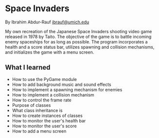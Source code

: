 Space Invaders
===========================
By Ibrahim Abdur-Rauf <ibrauf@umich.edu>

My own recreation of the Japanese Space Invaders shooting video game released in 1978 by Taito. The objective of the game is to battle incoming enemy spaceships for as long as possible. The program incorporates a health and a score status bar, utilizes spawning and collision mechanisms, and initializes the game with a menu screen.

What I learned
-------------------------
- How to use the PyGame module
- How to add background music and sound effects
- How to implement a spawning mechanism for enemies
- How to implement a collision mechanism
- How to control the frame rate
- Purpose of classes
- What class inheritance is
- How to create instances of classes
- How to monitor the user's health bar
- How to monitor the user's score
- How to add a menu screen
